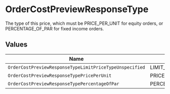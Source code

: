 # OrderCostPreviewResponseType

The type of this price, which must be PRICE_PER_UNIT for equity orders, or PERCENTAGE_OF_PAR for fixed income orders.


## Values

| Name                                                    | Value                                                   |
| ------------------------------------------------------- | ------------------------------------------------------- |
| `OrderCostPreviewResponseTypeLimitPriceTypeUnspecified` | LIMIT_PRICE_TYPE_UNSPECIFIED                            |
| `OrderCostPreviewResponseTypePricePerUnit`              | PRICE_PER_UNIT                                          |
| `OrderCostPreviewResponseTypePercentageOfPar`           | PERCENTAGE_OF_PAR                                       |
